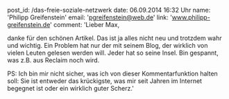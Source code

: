 post_id: /das-freie-soziale-netzwerkdate: 06.09.2014 16:32 Uhrname: 'Philipp Greifenstein'email: 'pgreifenstein@web.de'link: 'www.philipp-greifenstein.de'comment: 'Lieber Max,danke für den schönen Artikel. Das ist ja alles nicht neu und trotzdem wahr und wichtig. Ein Problem hat nur der mit seinem Blog, der wirklich von vielen Leuten gelesen werden will. Jeder hat so seine Insel. Bin gespannt, was z.B. aus Reclaim noch wird. PS: Ich bin mir nicht sicher, was ich von dieser Kommentarfunktion halten soll: Sie ist entweder das krückigste, was mir seit Jahren im Internet begegnet ist oder ein wirklich guter Scherz.'